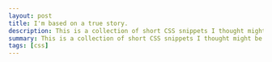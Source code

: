 ```yaml
---
layout: post
title: I'm based on a true story.
description: This is a collection of short CSS snippets I thought might be useful for beginners
summary: This is a collection of short CSS snippets I thought might be useful for beginners.
tags: [css]
---
```



